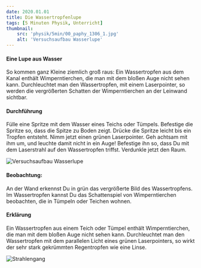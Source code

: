 ```yaml
---
date: 2020.01.01
title: Die Wassertropfenlupe
tags: [5 Minuten Physik, Unterricht]
thumbnail: 
    src: 'physik/5min/00_paphy_1306_1.jpg'
    alt: 'Versuchsaufbau Wasserlupe'
---
```


#### Eine Lupe aus Wasser

 So kommen ganz Kleine ziemlich groß raus: Ein Wassertropfen
  aus dem Kanal enthält Wimperntierchen, die man mit dem
  bloßen Auge nicht sehen kann. Durchleuchtet man den Wassertropfen,
  mit einem Laserpointer, so werden die vergrößerten Schatten der
  Wimperntierchen an der Leinwand sichtbar.

  #### Durchführung

  Fülle eine Spritze mit dem Wasser eines Teichs oder
  Tümpels. Befestige die Spritze so, dass die Spitze zu Boden
  zeigt. Drücke die Spritze leicht bis ein Tropfen entsteht. Nimm
  jetzt einen grünen Laserpointer. Geh achtsam mit ihm um, und leuchte
  damit nicht in ein Auge! Befestige ihn so, dass Du mit dem
  Laserstrahl auf den Wassertropfen triffst. Verdunkle jetzt den Raum.

![Versuchsaufbau Wasserlupe](/images/physik/5min/00_paphy_1306_1.jpg)

  #### Beobachtung:

  An der Wand erkennst Du in grün das vergrößerte Bild des
  Wassertropfens. Im Wassertropfen kannst Du das Schattenspiel von
  Wimperntierchen beobachten, die in Tümpeln oder Teichen wohnen.

  #### Erklärung

Ein Wassertropfen aus einem Teich oder Tümpel enthält
  Wimperntierchen, die man mit dem bloßen Auge nicht sehen
  kann. Durchleuchtet man den Wassertropfen mit dem parallelen
  Licht eines grünen Laserpointers, so wirkt der sehr stark gekrümmten
  Regentropfen wie eine Linse.

  ![Strahlengang](/images/physik/5min/00_paphy_1306_2.jpg)